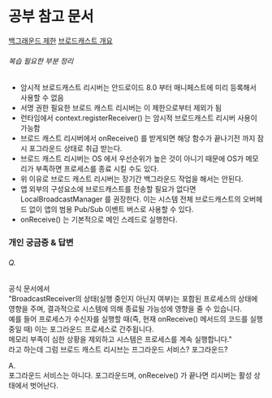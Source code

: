 # 공부 참고 문서

[백그래운드 제한](https://developer.android.com/guide/components/services?hl=ko)
[브로드캐스트 개요](https://developer.android.com/guide/components/broadcasts?hl=ko)


###### 복습 필요한 부분 정리

- 암시적 브로드캐스트 리시버는 안드로이드 8.0 부터 매니페스트에 미리 등록해서 사용할 수 없음 
- 서명 권한 필요한 브로드 캐스트 리시버는 이 제한으로부터 제외가 됨   
- 런타임에서 context.registerReceiver() 는 암시적 브로드캐스트 리시버 사용이 가능함 
- 브로드 캐스트 리시버에서 onReceive() 를 받게되면 해당 함수가 끝나기전 까지 잠시 포그라운드 상태로 취급 받는다.   
- 브로드 캐스트 리시버는 OS 에서 우선순위가 높은 것이 아니기 때문에 OS가 메모리가 부족하면 프로세스를 종료 시킬 수도 있다.  
- 위 이유로 브로드 캐스트 리시버는 장기간 백그라운드 작업을 해서는 안된다.   
- 앱 외부의 구성요소에 브로드캐스트를 전송할 필요가 없다면  LocalBroadcastManager 를 권장한다. 이는 시스템 전체 브로드캐스트의 오버헤드 없이 앱의 범용 Pub/Sub 이벤트 버스로 사용할 수 있다.   
- onReceive() 는 기본적으로 메인 스레드로 실행한다. 

   
### 개인 궁금증 & 답변

###### Q.   

공식 문서에서   
"BroadcastReceiver의 상태(실행 중인지 아닌지 여부)는 포함된 프로세스의 상태에 영향을 주며, 결과적으로 시스템에 의해 종료될 가능성에 영향을 줄 수 있습니다.   
예를 들어 프로세스가 수신자를 실행할 때(즉, 현재 onReceive() 메서드의 코드를 실행 중일 때) 이는 포그라운드 프로세스로 간주됩니다.   
메모리 부족이 심한 상황을 제외하고 시스템은 프로세스를 계속 실행합니다."   
라고 하는데 그럼 브로드 캐스트 리시브는 프그라운드 서비스? 포그라운드?   
   
A.    
포그라운드 서비스는 아니다. 포그라운드며, onReceive() 가 끝나면 리시버는 활성 상태에서 벗어난다.   